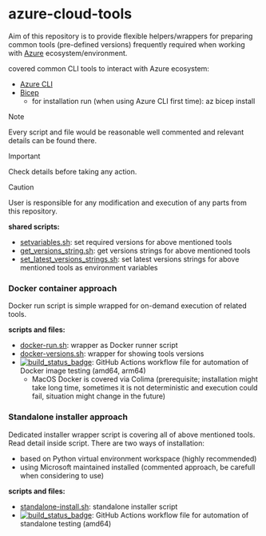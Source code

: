 # azure-cloud-tools

Aim of this repository is to provide flexible helpers/wrappers for preparing
common tools (pre-defined versions) frequently required when working
with [Azure](https://azure.microsoft.com/en-us) ecosystem/environment. 

covered common CLI tools to interact with Azure ecosystem:
- [Azure CLI](https://learn.microsoft.com/en-us/cli/azure/)
- [Bicep](https://learn.microsoft.com/en-us/azure/azure-resource-manager/bicep/)
  - for installation run (when using Azure CLI first time): az bicep install

> [!NOTE]
> Every script and file would be reasonable well commented and relevant details can be found there.

> [!IMPORTANT]
> Check details before taking any action.

> [!CAUTION]
> User is responsible for any modification and execution of any parts from this repository.

__shared scripts:__
- [setvariables.sh](setvariables.sh): set required versions for above mentioned tools
- [get_versions_string.sh](get_versions_strings.sh): get versions strings for above mentioned tools
- [set_latest_versions_strings.sh](set_latest_versions_strings.sh): set latest versions strings for above mentioned tools as environment variables

### Docker container approach
Docker run script is simple wrapped for on-demand execution of related tools.

__scripts and files:__
- [docker-run.sh](docker-run.sh): wrapper as Docker runner script
- [docker-versions.sh](docker-versions.sh): wrapper for showing tools versions
- [![build_status_badge](https://github.com/stefanbosak/azure-cloud-tools/actions/workflows/docker-image-test-amd64-arm64.yml/badge.svg?branch=main)](.github/workflows/docker-image-test-amd64-arm64.yml): GitHub Actions workflow file for automation of Docker image testing (amd64, arm64)
  - MacOS Docker is covered via Colima (prerequisite; installation might take long time, sometimes it is not deterministic and execution could fail, situation might change in the future)

### Standalone installer approach
Dedicated installer wrapper script is covering all of above mentioned tools.
Read detail inside script. There are two ways of installation:
- based on Python virtual environment workspace (highly recommended)
- using Microsoft maintained installed (commented approach, be carefull when considering to use)

__scripts and files:__
- [standalone-install.sh](standalone-install.sh): standalone installer script
- [![build_status_badge](https://github.com/stefanbosak/azure-cloud-tools/actions/workflows/standalone-test-amd64.yml/badge.svg?branch=main)](.github/workflows/standalone-test-amd64.yml): GitHub Actions workflow file for automation of standalone testing (amd64)
